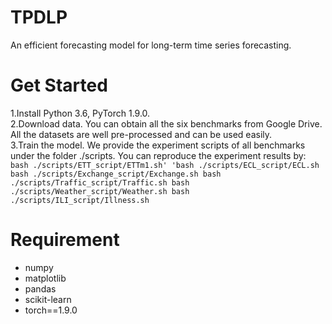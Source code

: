 # TPDLP
An efficient forecasting model for long-term time series forecasting.

# Get Started

1.Install Python 3.6, PyTorch 1.9.0.  
2.Download data. You can obtain all the six benchmarks from Google Drive. All the datasets are well pre-processed and can be used easily.  
3.Train the model. We provide the experiment scripts of all benchmarks under the folder ./scripts. You can reproduce the experiment results by:  
`bash ./scripts/ETT_script/ETTm1.sh'
'bash ./scripts/ECL_script/ECL.sh
bash ./scripts/Exchange_script/Exchange.sh
bash ./scripts/Traffic_script/Traffic.sh
bash ./scripts/Weather_script/Weather.sh
bash ./scripts/ILI_script/Illness.sh`

# Requirement
* numpy
* matplotlib
* pandas
* scikit-learn
* torch==1.9.0
